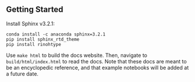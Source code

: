 
## Getting Started

Install Sphinx v3.2.1:

```
conda install -c anaconda sphinx=3.2.1
pip install sphinx_rtd_theme
pip install rinohtype
```

Use `make html` to build the docs website. Then, navigate to `build/html/index.html` to read the docs. Note that these docs are meant to be an encyclopedic reference, and that example notebooks will be added at a future date.
